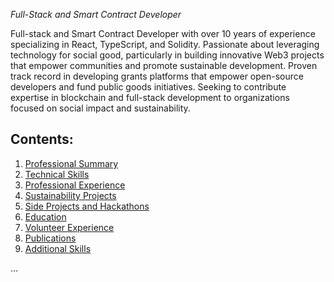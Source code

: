 _Full-Stack and Smart Contract Developer_

Full-stack and Smart Contract Developer with over 10 years of experience specializing in React, TypeScript, and Solidity. Passionate about leveraging technology for social good, particularly in building innovative Web3 projects that empower communities and promote sustainable development. Proven track record in developing grants platforms that empower open-source developers and fund public goods initiatives. Seeking to contribute expertise in blockchain and full-stack development to organizations focused on social impact and sustainability.

## Contents:

1. [Professional Summary](https://github.com/carlbarrdahl/carlbarrdahl/blob/master/cv.md#professional-summary)
2. [Technical Skills](https://github.com/carlbarrdahl/carlbarrdahl/blob/master/cv.md#technical-skills)
3. [Professional Experience](https://github.com/carlbarrdahl/carlbarrdahl/blob/master/cv.md#professional-experience)
4. [Sustainability Projects](https://github.com/carlbarrdahl/carlbarrdahl/blob/master/cv.md#sustainability-projects)
5. [Side Projects and Hackathons](https://github.com/carlbarrdahl/carlbarrdahl/blob/master/cv.md#side-projects-and-hackathons)
6. [Education](https://github.com/carlbarrdahl/carlbarrdahl/blob/master/cv.md#education)
7. [Volunteer Experience](https://github.com/carlbarrdahl/carlbarrdahl/blob/master/cv.md#volunteer-experience)
8. [Publications](https://github.com/carlbarrdahl/carlbarrdahl/blob/master/cv.md#publications)
9. [Additional Skills](https://github.com/carlbarrdahl/carlbarrdahl/blob/master/cv.md#additional-skills)

...
